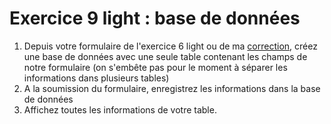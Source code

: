 # Exercice 9 light : base de données

1. Depuis votre formulaire de l'exercice 6 light ou de ma [correction](./corrections/ex6_light/me/), créez une base de données avec une seule table contenant les champs de notre formulaire (on s'embête pas pour le moment à séparer les informations dans plusieurs tables)
2. A la soumission du formulaire, enregistrez les informations dans la base de données
3. Affichez toutes les informations de votre table.